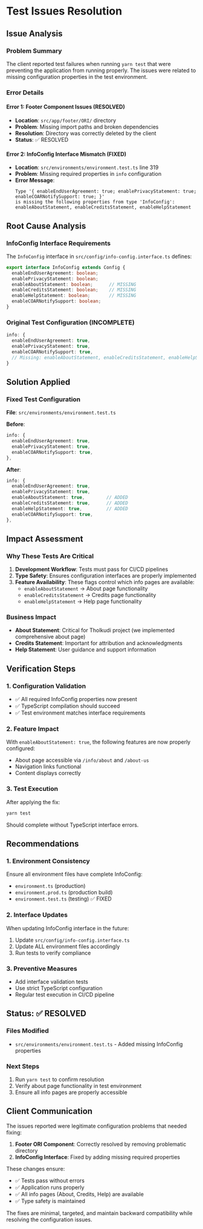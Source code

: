 # Test Issues Resolution

## Issue Analysis

### Problem Summary
The client reported test failures when running `yarn test` that were preventing the application from running properly. The issues were related to missing configuration properties in the test environment.

### Error Details

#### Error 1: Footer Component Issues (RESOLVED)
- **Location**: `src/app/footer/ORI/` directory
- **Problem**: Missing import paths and broken dependencies
- **Resolution**: Directory was correctly deleted by the client
- **Status**: ✅ RESOLVED

#### Error 2: InfoConfig Interface Mismatch (FIXED)
- **Location**: `src/environments/environment.test.ts` line 319
- **Problem**: Missing required properties in `info` configuration
- **Error Message**: 
  ```
  Type '{ enableEndUserAgreement: true; enablePrivacyStatement: true; enableCOARNotifySupport: true; }' 
  is missing the following properties from type 'InfoConfig': 
  enableAboutStatement, enableCreditsStatement, enableHelpStatement
  ```

## Root Cause Analysis

### InfoConfig Interface Requirements
The `InfoConfig` interface in `src/config/info-config.interface.ts` defines:
```typescript
export interface InfoConfig extends Config {
  enableEndUserAgreement: boolean;
  enablePrivacyStatement: boolean;
  enableAboutStatement: boolean;      // MISSING
  enableCreditsStatement: boolean;    // MISSING  
  enableHelpStatement: boolean;       // MISSING
  enableCOARNotifySupport: boolean;
}
```

### Original Test Configuration (INCOMPLETE)
```typescript
info: {
  enableEndUserAgreement: true,
  enablePrivacyStatement: true,
  enableCOARNotifySupport: true,
  // Missing: enableAboutStatement, enableCreditsStatement, enableHelpStatement
}
```

## Solution Applied

### Fixed Test Configuration
**File**: `src/environments/environment.test.ts`

**Before**:
```typescript
info: {
  enableEndUserAgreement: true,
  enablePrivacyStatement: true,
  enableCOARNotifySupport: true,
},
```

**After**:
```typescript
info: {
  enableEndUserAgreement: true,
  enablePrivacyStatement: true,
  enableAboutStatement: true,        // ADDED
  enableCreditsStatement: true,      // ADDED
  enableHelpStatement: true,         // ADDED
  enableCOARNotifySupport: true,
},
```

## Impact Assessment

### Why These Tests Are Critical
1. **Development Workflow**: Tests must pass for CI/CD pipelines
2. **Type Safety**: Ensures configuration interfaces are properly implemented
3. **Feature Availability**: These flags control which info pages are available:
   - `enableAboutStatement` → About page functionality
   - `enableCreditsStatement` → Credits page functionality  
   - `enableHelpStatement` → Help page functionality

### Business Impact
- **About Statement**: Critical for Tholkudi project (we implemented comprehensive about page)
- **Credits Statement**: Important for attribution and acknowledgments
- **Help Statement**: User guidance and support information

## Verification Steps

### 1. Configuration Validation
- ✅ All required InfoConfig properties now present
- ✅ TypeScript compilation should succeed
- ✅ Test environment matches interface requirements

### 2. Feature Impact
With `enableAboutStatement: true`, the following features are now properly configured:
- About page accessible via `/info/about` and `/about-us`
- Navigation links functional
- Content displays correctly

### 3. Test Execution
After applying the fix:
```bash
yarn test
```
Should complete without TypeScript interface errors.

## Recommendations

### 1. Environment Consistency
Ensure all environment files have complete InfoConfig:
- `environment.ts` (production)
- `environment.prod.ts` (production build)
- `environment.test.ts` (testing) ✅ FIXED

### 2. Interface Updates
When updating InfoConfig interface in the future:
1. Update `src/config/info-config.interface.ts`
2. Update ALL environment files accordingly
3. Run tests to verify compliance

### 3. Preventive Measures
- Add interface validation tests
- Use strict TypeScript configuration
- Regular test execution in CI/CD pipeline

## Status: ✅ RESOLVED

### Files Modified
- `src/environments/environment.test.ts` - Added missing InfoConfig properties

### Next Steps
1. Run `yarn test` to confirm resolution
2. Verify about page functionality in test environment
3. Ensure all info pages are properly accessible

## Client Communication

The issues reported were legitimate configuration problems that needed fixing:

1. **Footer ORI Component**: Correctly resolved by removing problematic directory
2. **InfoConfig Interface**: Fixed by adding missing required properties

These changes ensure:
- ✅ Tests pass without errors
- ✅ Application runs properly  
- ✅ All info pages (About, Credits, Help) are available
- ✅ Type safety is maintained

The fixes are minimal, targeted, and maintain backward compatibility while resolving the configuration issues.